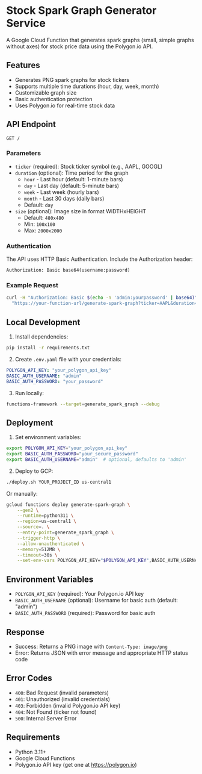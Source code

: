 # Stock Spark Graph Generator Service

A Google Cloud Function that generates spark graphs (small, simple graphs without axes) for stock price data using the Polygon.io API.

## Features

- Generates PNG spark graphs for stock tickers
- Supports multiple time durations (hour, day, week, month)
- Customizable graph size
- Basic authentication protection
- Uses Polygon.io for real-time stock data

## API Endpoint

```
GET /
```

### Parameters

- `ticker` (required): Stock ticker symbol (e.g., AAPL, GOOGL)
- `duration` (optional): Time period for the graph
  - `hour` - Last hour (default: 1-minute bars)
  - `day` - Last day (default: 5-minute bars)
  - `week` - Last week (hourly bars)
  - `month` - Last 30 days (daily bars)
  - Default: `day`
- `size` (optional): Image size in format WIDTHxHEIGHT
  - Default: `480x480`
  - Min: `100x100`
  - Max: `2000x2000`

### Authentication

The API uses HTTP Basic Authentication. Include the Authorization header:

```
Authorization: Basic base64(username:password)
```

### Example Request

```bash
curl -H "Authorization: Basic $(echo -n 'admin:yourpassword' | base64)" \
  "https://your-function-url/generate-spark-graph?ticker=AAPL&duration=day&size=600x300"
```

## Local Development

1. Install dependencies:
```bash
pip install -r requirements.txt
```

2. Create `.env.yaml` file with your credentials:
```yaml
POLYGON_API_KEY: "your_polygon_api_key"
BASIC_AUTH_USERNAME: "admin"
BASIC_AUTH_PASSWORD: "your_password"
```

3. Run locally:
```bash
functions-framework --target=generate_spark_graph --debug
```

## Deployment

1. Set environment variables:
```bash
export POLYGON_API_KEY="your_polygon_api_key"
export BASIC_AUTH_PASSWORD="your_secure_password"
export BASIC_AUTH_USERNAME="admin"  # optional, defaults to 'admin'
```

2. Deploy to GCP:
```bash
./deploy.sh YOUR_PROJECT_ID us-central1
```

Or manually:
```bash
gcloud functions deploy generate-spark-graph \
    --gen2 \
    --runtime=python311 \
    --region=us-central1 \
    --source=. \
    --entry-point=generate_spark_graph \
    --trigger-http \
    --allow-unauthenticated \
    --memory=512MB \
    --timeout=30s \
    --set-env-vars POLYGON_API_KEY="$POLYGON_API_KEY",BASIC_AUTH_USERNAME="$BASIC_AUTH_USERNAME",BASIC_AUTH_PASSWORD="$BASIC_AUTH_PASSWORD"
```

## Environment Variables

- `POLYGON_API_KEY` (required): Your Polygon.io API key
- `BASIC_AUTH_USERNAME` (optional): Username for basic auth (default: "admin")
- `BASIC_AUTH_PASSWORD` (required): Password for basic auth

## Response

- Success: Returns a PNG image with `Content-Type: image/png`
- Error: Returns JSON with error message and appropriate HTTP status code

## Error Codes

- `400`: Bad Request (invalid parameters)
- `401`: Unauthorized (invalid credentials)
- `403`: Forbidden (invalid Polygon.io API key)
- `404`: Not Found (ticker not found)
- `500`: Internal Server Error

## Requirements

- Python 3.11+
- Google Cloud Functions
- Polygon.io API key (get one at https://polygon.io)